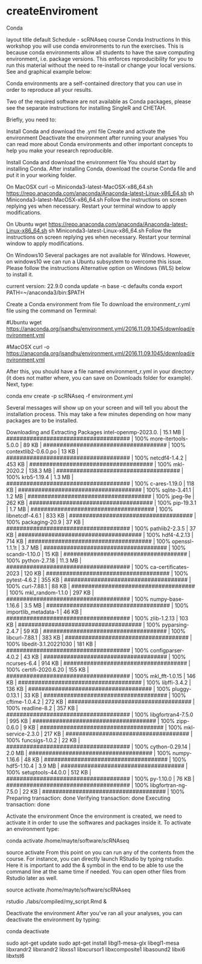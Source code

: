 # createEnviroment
Conda

layout	title
default
Schedule - scRNAseq course
Conda Instructions
In this workshop you will use conda environments to run the exercises. This is because conda environments allow all students to have the save computing environment, i.e. package versions. This enforces reproducibility for you to run this material without the need to re-install or change your local versions. See and graphical example below:



Conda environments are a self-contained directory that you can use in order to reproduce all your results. 

Two of the required software are not available as Conda packages, please see the separate instructions for installing SingleR and CHETAH.

Briefly, you need to:

Install Conda and download the .yml file
Create and activate the environment
Deactivate the environment after running your analyses
You can read more about Conda environments and other important concepts to help you make your research reproducible.


Install Conda and download the environment file
You should start by installing Conda. After installing Conda, download the course Conda file and put it in your working folder.

On MacOSX
curl -o Miniconda3-latest-MacOSX-x86_64.sh https://repo.anaconda.com/anaconda/Anaconda-latest-Linux-x86_64.sh
sh Miniconda3-latest-MacOSX-x86_64.sh
Follow the instructions on screen replying yes when necessary. Restart your terminal window to apply modifications.

On Ubuntu
wget https://repo.anaconda.com/anaconda/Anaconda-latest-Linux-x86_64.sh
sh Miniconda3-latest-Linux-x86_64.sh
Follow the instructions on screen replying yes when necessary. Restart your terminal window to apply modifications.

On Windows10
Several packages are not available for Windows. However, on windows10 we can run a Ubuntu subsystem to overcome this issue. Please follow the instructions Alternative option on Windows (WLS) below to install it.

current version: 22.9.0
conda update -n base -c defaults conda
export PATH=~/anaconda3/bin:$PATH


Create a Conda environment from file
To download the environment_r.yml file using the command on Terminal:

#Ubuntu
wget https://anaconda.org/jsandhu/environment.yml/2016.11.09.1045/download/environment.yml

#MacOSX
curl -o https://anaconda.org/jsandhu/environment.yml/2016.11.09.1045/download/environment.yml

After this, you should have a file named environment_r.yml in your directory (it does not matter where, you can save on Downloads folder for example). Next, type:

conda env create -p scRNAseq -f environment.yml

Several messages will show up on your screen and will tell you about the installation process. This may take a few minutes depending on how many packages are to be installed.

Downloading and Extracting Packages
intel-openmp-2023.0. | 15.1 MB   | ##################################### | 100% 
more-itertools-5.0.0 | 89 KB     | ##################################### | 100% 
contextlib2-0.6.0.po | 13 KB     | ##################################### | 100% 
netcdf4-1.4.2        | 453 KB    | ##################################### | 100% 
mkl-2020.2           | 138.3 MB  | ##################################### | 100% 
krb5-1.19.4          | 1.3 MB    | ##################################### | 100% 
c-ares-1.19.0        | 118 KB    | ##################################### | 100% 
sqlite-3.41.1        | 1.2 MB    | ##################################### | 100% 
jpeg-9e              | 262 KB    | ##################################### | 100% 
pip-19.3.1           | 1.7 MB    | ##################################### | 100% 
libnetcdf-4.6.1      | 833 KB    | ##################################### | 100% 
packaging-20.9       | 37 KB     | ##################################### | 100% 
pathlib2-2.3.5       | 37 KB     | ##################################### | 100% 
hdf4-4.2.13          | 714 KB    | ##################################### | 100% 
openssl-1.1.1t       | 3.7 MB    | ##################################### | 100% 
scandir-1.10.0       | 15 KB     | ##################################### | 100% 
python-2.7.18        | 11.3 MB   | ##################################### | 100% 
ca-certificates-2023 | 120 KB    | ##################################### | 100% 
pytest-4.6.2         | 355 KB    | ##################################### | 100% 
curl-7.88.1          | 88 KB     | ##################################### | 100% 
mkl_random-1.1.0     | 297 KB    | ##################################### | 100% 
numpy-base-1.16.6    | 3.5 MB    | ##################################### | 100% 
importlib_metadata-1 | 46 KB     | ##################################### | 100% 
zlib-1.2.13          | 103 KB    | ##################################### | 100% 
pyparsing-2.4.7      | 59 KB     | ##################################### | 100% 
libcurl-7.88.1       | 383 KB    | ##################################### | 100% 
libedit-3.1.20221030 | 181 KB    | ##################################### | 100% 
configparser-4.0.2   | 43 KB     | ##################################### | 100% 
ncurses-6.4          | 914 KB    | ##################################### | 100% 
certifi-2020.6.20    | 155 KB    | ##################################### | 100% 
mkl_fft-1.0.15       | 146 KB    | ##################################### | 100% 
libffi-3.4.2         | 136 KB    | ##################################### | 100% 
pluggy-0.13.1        | 33 KB     | ##################################### | 100% 
cftime-1.0.4.2       | 272 KB    | ##################################### | 100% 
readline-8.2         | 357 KB    | ##################################### | 100% 
libgfortran4-7.5.0   | 995 KB    | ##################################### | 100% 
zipp-0.6.0           | 9 KB      | ##################################### | 100% 
mkl-service-2.3.0    | 217 KB    | ##################################### | 100% 
funcsigs-1.0.2       | 22 KB     | ##################################### | 100% 
cython-0.29.14       | 2.0 MB    | ##################################### | 100% 
numpy-1.16.6         | 48 KB     | ##################################### | 100% 
hdf5-1.10.4          | 3.9 MB    | ##################################### | 100% 
setuptools-44.0.0    | 512 KB    | ##################################### | 100% 
py-1.10.0            | 76 KB     | ##################################### | 100% 
libgfortran-ng-7.5.0 | 22 KB     | ##################################### | 100% 
Preparing transaction: done
Verifying transaction: done
Executing transaction: done


Activate the environment
Once the environment is created, we need to activate it in order to use the softwares and packages inside it. To activate an environment type:

conda activate /home/mayte/software/scRNAseq

source activate 
From this point on you can run any of the contents from the course. For instance, you can directly launch RStudio by typing rstudio. Here it is important to add the & symbol in the end to be able to use the command line at the same time if needed. You can open other files from Rstudio later as well.

source activate /home/mayte/software/scRNAseq

rstudio ./labs/compiled/my_script.Rmd &

Deactivate the environment
After you've ran all your analyses, you can deactivate the environment by typing:

conda deactivate

sudo apt-get update
sudo apt-get install libgl1-mesa-glx libegl1-mesa libxrandr2 libxrandr2 libxss1 libxcursor1 libxcomposite1 libasound2 libxi6 libxtst6
